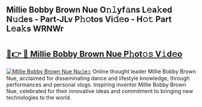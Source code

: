 ## Millie Bobby Brown Nue O𝚗𝚕yf𝚊ns L𝚎a𝚔ed N𝚞𝚍es - Part-JLv P𝚑𝚘tos Vi𝚍𝚎o - H𝚘𝚝 Part L𝚎a𝚔s WRNWr

# <h2><a href="http://kf1gmf2.oniu.top/?m=Millie+Bobby+Brown+Nue">🔗👉 🔴 Millie Bobby Brown Nue P𝚑ot𝚘𝚜 V𝚒d𝚎o</a></h2>

[![Millie Bobby Brown Nue Nu𝚍e𝚜](https://i.imgur.com/0qMVB7G.gif)](http://kf1gmf2.oniu.top/?m=Millie+Bobby+Brown+Nue)
Online thought leader Millie Bobby Brown Nue, acclaimed for disseminating dance and lifestyle knowledge, through performances and personal vlogs. Inspiring inventor Millie Bobby Brown Nue, celebrated for their innovative ideas and commitment to bringing new technologies to the world.  
